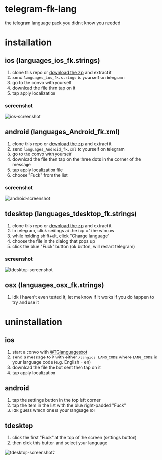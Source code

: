 # telegram-fk-lang
the telegram language pack you didn't know you needed

# installation
## ios (languages\_ios_fk.strings)
1. clone this repo or [download the zip](https://github.com/wc1202/telegram-fk-lang/archive/master.zip) and extract it
2. send `languages_ios_fk.strings` to yourself on telegram
3. go to the convo with yourself
4. download the file then tap on it
5. tap apply localization

### screenshot
![ios-screenshot](https://raw.githubusercontent.com/wc1202/telegram-fk-lang/master/screenshots/ios.png)

## android (languages\_Android_fk.xml)
1. clone this repo or [download the zip](https://github.com/wc1202/telegram-fk-lang/archive/master.zip) and extract it
2. send `languages_Android_fk.xml` to yourself on telegram
3. go to the convo with yourself
4. download the file then tap on the three dots in the corner of the message
5. tap apply localization file
6. choose "Fuck" from the list

### screenshot
![android-screenshot](https://raw.githubusercontent.com/wc1202/telegram-fk-lang/master/screenshots/android.png "photo cred: @tjhorner")

## tdesktop (languages\_tdesktop_fk.strings)
1. clone this repo or [download the zip](https://github.com/wc1202/telegram-fk-lang/archive/master.zip) and extract it
2. in telegram, click settings at the top of the window
3. while holding shift+alt, click "Change language"
4. choose the file in the dialog that pops up
5. click the blue "Fuck" button (ok button, will restart telegram)

### screenshot
![tdesktop-screenshot](https://raw.githubusercontent.com/wc1202/telegram-fk-lang/master/screenshots/tdesktop.png)

## osx (languages\_osx_fk.strings)
1. idk i haven't even tested it, let me know if it works if you do happen to try and use it

# uninstallation
## ios
1. start a convo with [@TGlanguagesbot](https://telegram.me/TGlanguagesbot)
2. send a message to it with either `/langios LANG_CODE` where `LANG_CODE` is your language code (e.g. English = en)
4. download the file the bot sent then tap on it
5. tap apply localization

## android
1. tap the settings button in the top left corner
2. tap the item in the list with the blue right-padded "Fuck"
3. idk guess which one is your language lol

## tdesktop
1. click the first "Fuck" at the top of the screen (settings button)
2. then click this button and select your language

![tdesktop-screenshot2](https://raw.githubusercontent.com/wc1202/telegram-fk-lang/master/screenshots/tdesktop2.png)
